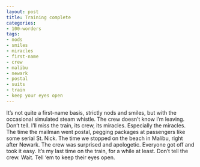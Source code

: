 ```yaml
---
layout: post
title: Training complete
categories:
- 100-worders
tags:
- nods
- smiles
- miracles
- first-name
- crew
- malibu
- newark
- postal
- suits
- train
- keep your eyes open
---
```

It’s not quite a first-name basis, strictly nods and smiles, but with the occasional simulated steam whistle. The crew doesn’t know I’m leaving. Don’t tell.
I’ll miss the train, its crew, its miracles. Especially the miracles.
The time the mailman went postal, pegging packages at passengers like some serial St. Nick. The time we stopped on the beach in Malibu, right after Newark. The crew was surprised and apologetic. Everyone got off and took it easy.
It’s my last time on the train, for a while at least. Don’t tell the crew. Wait. Tell ‘em to keep their eyes open.

